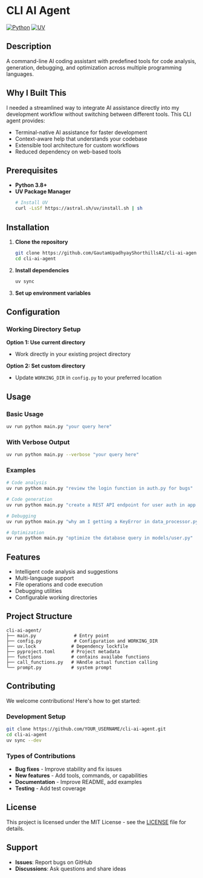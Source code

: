 # CLI AI Agent

[![Python](https://img.shields.io/badge/Python-3.8+-blue.svg)](https://www.python.org/downloads/)
[![UV](https://img.shields.io/badge/Package%20Manager-UV-purple.svg)](https://github.com/astral-sh/uv)

## Description

A command-line AI coding assistant with predefined tools for code analysis, generation, debugging, and optimization across multiple programming languages.

## Why I Built This

I needed a streamlined way to integrate AI assistance directly into my development workflow without switching between different tools. This CLI agent provides:

- Terminal-native AI assistance for faster development
- Context-aware help that understands your codebase
- Extensible tool architecture for custom workflows
- Reduced dependency on web-based tools

## Prerequisites

- **Python 3.8+**
- **UV Package Manager**
  ```bash
  # Install UV
  curl -LsSf https://astral.sh/uv/install.sh | sh
  ```

## Installation

1. **Clone the repository**
   ```bash
   git clone https://github.com/GautamUpadhyayShorthillsAI/cli-ai-agent.git
   cd cli-ai-agent
   ```

2. **Install dependencies**
   ```bash
   uv sync
   ```

3. **Set up environment variables**

## Configuration

### Working Directory Setup

**Option 1: Use current directory**
- Work directly in your existing project directory

**Option 2: Set custom directory**
- Update `WORKING_DIR` in `config.py` to your preferred location

## Usage

### Basic Usage
```bash
uv run python main.py "your query here"
```

### With Verbose Output
```bash
uv run python main.py --verbose "your query here"
```

### Examples
```bash
# Code analysis
uv run python main.py "review the login function in auth.py for bugs"

# Code generation
uv run python main.py "create a REST API endpoint for user auth in app.py"

# Debugging
uv run python main.py "why am I getting a KeyError in data_processor.py?"

# Optimization
uv run python main.py "optimize the database query in models/user.py"
```

## Features

- Intelligent code analysis and suggestions
- Multi-language support
- File operations and code execution
- Debugging utilities
- Configurable working directories

## Project Structure

```
cli-ai-agent/
├── main.py              # Entry point
├── config.py            # Configuration and WORKING_DIR
├── uv.lock             # Dependency lockfile
├── pyproject.toml      # Project metadata
├── functions           # contains availabe functions
├── call_functions.py   # HAndle actual function calling
└── prompt.py           # system prompt
```

## Contributing

We welcome contributions! Here's how to get started:

### Development Setup
```bash
git clone https://github.com/YOUR_USERNAME/cli-ai-agent.git
cd cli-ai-agent
uv sync --dev
```

### Types of Contributions
- **Bug fixes** - Improve stability and fix issues
- **New features** - Add tools, commands, or capabilities
- **Documentation** - Improve README, add examples
- **Testing** - Add test coverage

## License

This project is licensed under the MIT License - see the [LICENSE](LICENSE) file for details.

## Support

- **Issues**: Report bugs on GitHub
- **Discussions**: Ask questions and share ideas
